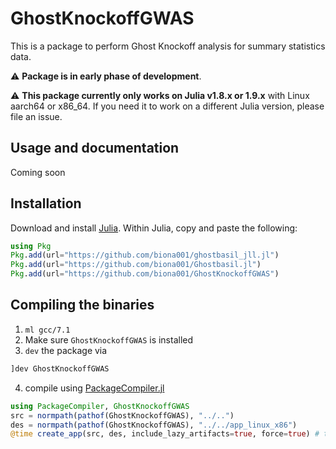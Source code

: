 # GhostKnockoffGWAS

This is a package to perform Ghost Knockoff analysis for summary statistics data. 

:warning: **Package is in early phase of development**. 

:warning: **This package currently only works on Julia v1.8.x or 1.9.x** with Linux aarch64 or x86_64. If you need it to work on a different Julia version, please file an issue. 

## Usage and documentation

Coming soon

## Installation

Download and install [Julia](https://julialang.org/downloads/). Within Julia, copy and paste the following: 
```julia
using Pkg
Pkg.add(url="https://github.com/biona001/ghostbasil_jll.jl")
Pkg.add(url="https://github.com/biona001/Ghostbasil.jl")
Pkg.add(url="https://github.com/biona001/GhostKnockoffGWAS")
```

## Compiling the binaries

1. `ml gcc/7.1`
2. Make sure `GhostKnockoffGWAS` is installed
3. `dev` the package via
```julia
]dev GhostKnockoffGWAS
```
4. compile using [PackageCompiler.jl](https://github.com/JuliaLang/PackageCompiler.jl)
```julia
using PackageCompiler, GhostKnockoffGWAS
src = normpath(pathof(GhostKnockoffGWAS), "../..")
des = normpath(pathof(GhostKnockoffGWAS), "../../app_linux_x86")
@time create_app(src, des, include_lazy_artifacts=true, force=true) # takes 1-2h
```
